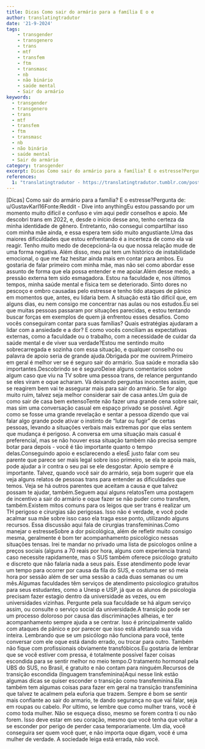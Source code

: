 ```yaml
---
title: Dicas Como sair do armário para a família E o e
author: translatingtradutor
date: '21-9-2024'
tags:
    - transgender
    - transgenero
    - trans
    - mtf
    - transfem
    - ftm
    - transmasc
    - nb
    - não binário
    - saúde mental
    - Sair do armário
keywords:
  - transgender
  - transgenero
  - trans
  - mtf
  - transfem
  - ftm
  - transmasc
  - nb
  - não binário
  - saúde mental
  - Sair do armário
category: transgender
excerpt: Dicas Como sair do armário para a família? E o estresse?Pergunta de u/GustavKarl16FonteReddit - Dive into anythingEu estou passando por um momento...
references:
  1: "translatingtradutor - https://translatingtradutor.tumblr.com/post/762238621382279168/dicas-como-sair-do-arm%C3%A1rio-para-a-fam%C3%ADlia-e-o"
---
```


[Dicas] Como sair do armário para a família? E o estresse?Pergunta de: u/GustavKarl16Fonte:Reddit - Dive into anythingEu estou passando por um momento muito difícil e confuso e vim aqui pedir conselhos e apoio. Me descobri trans em 2022, e, desde o início desse ano, tenho certeza da minha identidade de gênero. Entretanto, não consegui compartilhar isso com minha mãe ainda, e essa espera tem sido muito angustiante.Uma das maiores dificuldades que estou enfrentando é a incerteza de como ela vai reagir. Tenho muito medo de decepcioná-la ou que nossa relação mude de uma forma negativa. Além disso, meu pai tem um histórico de instabilidade emocional, o que me faz hesitar ainda mais em contar para ambos. Eu gostaria de falar primeiro com minha mãe, mas não sei como abordar esse assunto de forma que ela possa entender e me apoiar.Além desse medo, a pressão externa tem sido esmagadora. Estou na faculdade e, nos últimos tempos, minha saúde mental e física tem se deteriorado. Sinto dores no pescoço e ombro causadas pelo estresse e tenho tido ataques de pânico em momentos que, antes, eu lidaria bem. A situação está tão difícil que, em alguns dias, eu nem consigo me concentrar nas aulas ou nos estudos.Eu sei que muitas pessoas passaram por situações parecidas, e estou tentando buscar forças em exemplos de quem já enfrentou esses desafios. Como vocês conseguiram contar para suas famílias? Quais estratégias ajudaram a lidar com a ansiedade e a dor? E como vocês conciliam as expectativas externas, como a faculdade ou o trabalho, com a necessidade de cuidar da saúde mental e de viver sua verdade?Estou me sentindo muito sobrecarregada e sozinha com essa situação, e qualquer conselho ou palavra de apoio seria de grande ajuda.Obrigada por me ouvirem.Primeiro em geral é melhor ver se é seguro sair do armário. Sua saúde e moradia são importantes.Descobrindo se é seguroDeixe alguns comentarios sobre algum caso que viu na TV sobre uma pessoa trans, de relance perguntando se eles viram e oque acharam. Vá deixando perguntas inocentes assim, que se reagirem bem vai te assegurar mais para sair do armário. Se for algo muito ruim, talvez seja melhor considerar sair de casa antes.Um guia de como sair de casa bem extensoTente não fazer uma grande cena sobre sair, mas sim uma conversação casual em espaço privado se possível. Agir como se fosse uma grande revelação e sentar a pessoa dizendo que vai falar algo grande pode ativar o instinto de “lutar ou fugir” de certas pessoas, levando a situações verbais mais extremas por que elas sentem que mudança é perigoso. A conversa em uma situação mais casual é preferencial, mas se não houver essa situação também não precisa sempre botar para depois - você é tão importante quanto o tempo delas.Conseguindo apoio e esclarecendo a elesÉ justo falar com seu parente que parece ser mais legal sobre isso primeiro, se ela te apoia mais, pode ajudar a ir contra o seu pai se ele desgostar. Apoio sempre é importante. Talvez, quando você sair do armário, seja bom sugerir que ela veja alguns relatos de pessoas trans para entender as dificuldades que temos. Veja se há outros parentes que aceitam a causa e que talvez possam te ajudar, também.Seguem aqui alguns relatosTem uma postagem de incentivo a sair do armário e oque fazer se não puder como transfem, também.Existem mitos comuns para os leigos que ser trans é realizar um TH perigoso e cirurgias são perigosas. Isso não é verdade, e você pode acalmar sua mãe sobre isso caso ela traga esse ponto, utilizando alguns recursos. Essa discussão aqui fala de cirurgias transfemininas.Como manejar o estresseSobre a dor psicológica, além de refletir muito consigo mesma, geralmente é bom ter acompanhamento psicológico nessas situações tensas. Irei te mandar no privado uma lista de psicologos online a preços sociais (alguns a 70 reais por hora, alguns com experiencia trans) caso necessite rapidamente, mas o SUS também oferece psicólogo gratuito e discreto que não falaria nada a seus pais. Esse atendimento pode levar um tempo para ocorrer por causa da fila do SUS, e costuma ser só meia hora por sessão além de ser uma sessão a cada duas semanas ou um mês.Algumas faculdades têm serviços de atendimento psicologico gratuitos para seus estudantes, como a Unesp e USP, já que os alunos de psicologia precisam fazer estagio dentro da universidade as vezes, ou em universidades vizinhas. Pergunte pela sua faculdade se há algum serviço assim, ou consulte o serviço social da universidade.A transição pode ser um processo doloroso por causa das discriminações alheias, e ter acompanhamento sempre ajuda a se centrar. Isso é principalmente valido com ataques de pânico e por parecer que isso está afetando sua vida inteira. Lembrando que se um psicólogo não funciona para você, tente conversar com ele oque está dando errado, ou trocar para outro. Também não fique com profissionais obviamente transfóbicos.Eu gostaria de lembrar que se você estiver com pressa, é totalmente possível fazer coisas escondida para se sentir melhor no meio tempo.O tratamento hormonal pela UBS do SUS, no Brasil, é gratuito e não contam para ninguém.Recursos de transição escondida (linguagem transfeminina)Aqui nesse link estão algumas dicas se quiser esconder o transição como transfeminina.Ela também tem algumas coisas para fazer em geral na transição transfeminina que talvez te acalmem pela euforia que trazem. Sempre é bom se sentir mais confiante ao sair do armario, te dando segurança no que vai falar, seja em roupas ou cabelo. Por ultimo, se lembre que como mulher trans, você é como toda mulher. Não se esqueça disso, mesmo se forem contra ti ou não forem. Isso deve estar em seu coração, mesmo que você tenha que voltar a se esconder por perigo de perder casa temporariamente. Um dia, você conseguira ser quem você quer, e não importa oque digam, você é uma mulher de verdade. A sociedade leiga está errada, não você.